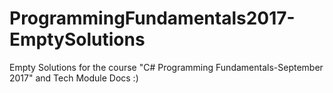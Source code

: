 # ProgrammingFundamentals2017-EmptySolutions
Empty Solutions for the course "C# Programming Fundamentals-September 2017" and Tech Module Docs :)
